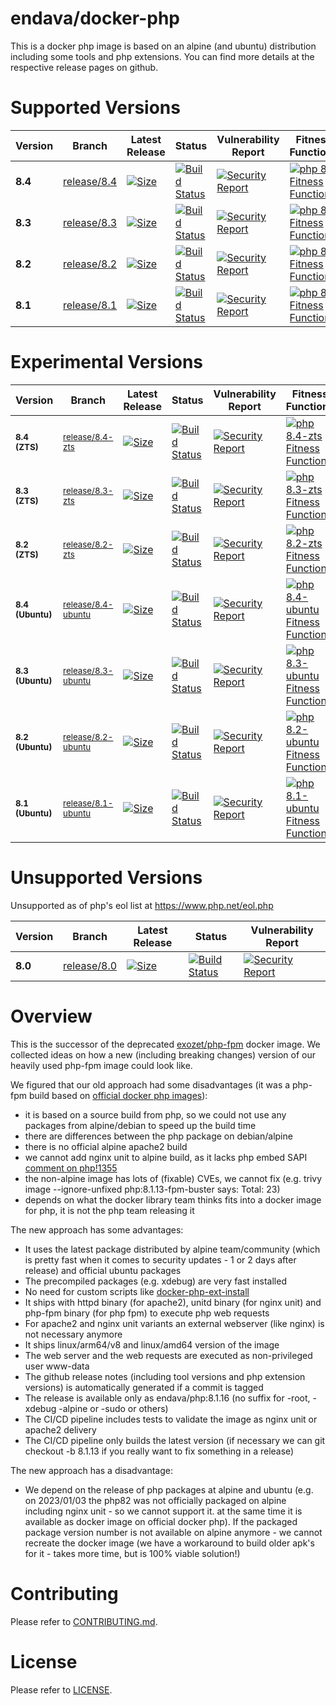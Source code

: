 # endava/docker-php

This is a docker php image is based on an alpine (and ubuntu) distribution including some tools and php extensions. You can find more details at the respective release pages on github.

# Supported Versions

| Version | Branch | Latest Release | Status | Vulnerability Report | Fitness Functions |
| --- | --- | --- | --- | --- | --- |
| **8.4** | [release/8.4](https://github.com/endava/docker-php/tree/release/8.4) | [![Size][size_84_badge]][release_84_link] | [![Build Status][github_actions_84_badge]][github_actions_84_link] | [![Security Report][security_report_84_badge]][security_report_84_link] | [![php 8.4 Fitness Functions](https://github.com/Endava/docker-php/actions/workflows/fitness-functions-release-8.4.yml/badge.svg)](https://github.com/Endava/docker-php/actions/workflows/fitness-functions-release-8.4.yml)
| **8.3** | [release/8.3](https://github.com/endava/docker-php/tree/release/8.3) | [![Size][size_83_badge]][release_83_link] | [![Build Status][github_actions_83_badge]][github_actions_83_link] | [![Security Report][security_report_83_badge]][security_report_83_link] | [![php 8.3 Fitness Functions](https://github.com/Endava/docker-php/actions/workflows/fitness-functions-release-8.3.yml/badge.svg)](https://github.com/Endava/docker-php/actions/workflows/fitness-functions-release-8.3.yml)
| **8.2** | [release/8.2](https://github.com/endava/docker-php/tree/release/8.2) | [![Size][size_82_badge]][release_82_link] | [![Build Status][github_actions_82_badge]][github_actions_82_link] | [![Security Report][security_report_82_badge]][security_report_82_link] | [![php 8.2 Fitness Functions](https://github.com/Endava/docker-php/actions/workflows/fitness-functions-release-8.2.yml/badge.svg)](https://github.com/Endava/docker-php/actions/workflows/fitness-functions-release-8.2.yml)
| **8.1** | [release/8.1](https://github.com/endava/docker-php/tree/release/8.1) | [![Size][size_81_badge]][release_81_link] | [![Build Status][github_actions_81_badge]][github_actions_81_link] | [![Security Report][security_report_81_badge]][security_report_81_link] | [![php 8.1 Fitness Functions](https://github.com/Endava/docker-php/actions/workflows/fitness-functions-release-8.1.yml/badge.svg)](https://github.com/Endava/docker-php/actions/workflows/fitness-functions-release-8.1.yml)

[github_actions_84_badge]: https://github.com/Endava/docker-php/actions/workflows/ci.yml/badge.svg?branch=release%2F8.4
[github_actions_84_link]: https://github.com/endava/docker-php/actions?query=branch%3Arelease%2F8.4
[release_84_link]: https://github.com/endava/docker-php/releases/tag/8.4.3
[security_report_84_badge]: https://github.com/endava/docker-php/releases/download/8.4.3/vulnerability-status.png
[security_report_84_link]: https://github.com/endava/docker-php/releases/download/8.4.3/vulnerability-report.html
[size_84_badge]: https://github.com/endava/docker-php/releases/download/8.4.3/size-status.png

[github_actions_83_badge]: https://github.com/Endava/docker-php/actions/workflows/ci.yml/badge.svg?branch=release%2F8.3
[github_actions_83_link]: https://github.com/endava/docker-php/actions?query=branch%3Arelease%2F8.3
[release_83_link]: https://github.com/endava/docker-php/releases/tag/8.3.16
[security_report_83_badge]: https://github.com/endava/docker-php/releases/download/8.3.16/vulnerability-status.png
[security_report_83_link]: https://github.com/endava/docker-php/releases/download/8.3.16/vulnerability-report.html
[size_83_badge]: https://github.com/endava/docker-php/releases/download/8.3.16/size-status.png

[github_actions_82_badge]: https://github.com/Endava/docker-php/actions/workflows/ci.yml/badge.svg?branch=release%2F8.2
[github_actions_82_link]: https://github.com/endava/docker-php/actions?query=branch%3Arelease%2F8.2
[release_82_link]: https://github.com/endava/docker-php/releases/tag/8.2.27
[security_report_82_badge]: https://github.com/endava/docker-php/releases/download/8.2.27/vulnerability-status.png
[security_report_82_link]: https://github.com/endava/docker-php/releases/download/8.2.27/vulnerability-report.html
[size_82_badge]: https://github.com/endava/docker-php/releases/download/8.2.27/size-status.png

[github_actions_81_badge]: https://github.com/Endava/docker-php/actions/workflows/ci.yml/badge.svg?branch=release%2F8.1
[github_actions_81_link]: https://github.com/endava/docker-php/actions?query=branch%3Arelease%2F8.1
[release_81_link]: https://github.com/endava/docker-php/releases/tag/8.1.31
[security_report_81_badge]: https://github.com/endava/docker-php/releases/download/8.1.31/vulnerability-status.png
[security_report_81_link]: https://github.com/endava/docker-php/releases/download/8.1.31/vulnerability-report.html
[size_81_badge]: https://github.com/endava/docker-php/releases/download/8.1.31/size-status.png


# Experimental Versions


| Version | Branch | Latest Release | Status | Vulnerability Report | Fitness Functions |
| --- | --- | --- | --- | --- | --- |
| <sup>**8.4 (ZTS)**</sup> | <sup>[release/8.4-zts](https://github.com/endava/docker-php/tree/release/8.4-zts)</sup> | [![Size][size_84zts_badge]][release_84zts_link] | [![Build Status][github_actions_84zts_badge]][github_actions_84zts_link] | [![Security Report][security_report_84zts_badge]][security_report_84zts_link] | [![php 8.4-zts Fitness Functions](https://github.com/Endava/docker-php/actions/workflows/fitness-functions-release-8.4-zts.yml/badge.svg)](https://github.com/Endava/docker-php/actions/workflows/fitness-functions-release-8.4-zts.yml)
| <sup>**8.3 (ZTS)**</sup> | <sup>[release/8.3-zts](https://github.com/endava/docker-php/tree/release/8.3-zts)</sup> | [![Size][size_83zts_badge]][release_83zts_link] | [![Build Status][github_actions_83zts_badge]][github_actions_83zts_link] | [![Security Report][security_report_83zts_badge]][security_report_83zts_link] | [![php 8.3-zts Fitness Functions](https://github.com/Endava/docker-php/actions/workflows/fitness-functions-release-8.3-zts.yml/badge.svg)](https://github.com/Endava/docker-php/actions/workflows/fitness-functions-release-8.3-zts.yml)
| <sup>**8.2 (ZTS)**</sup> | <sup>[release/8.2-zts](https://github.com/endava/docker-php/tree/release/8.2-zts)</sup> | [![Size][size_82zts_badge]][release_82zts_link] | [![Build Status][github_actions_82zts_badge]][github_actions_82zts_link] | [![Security Report][security_report_82zts_badge]][security_report_82zts_link] | [![php 8.2-zts Fitness Functions](https://github.com/Endava/docker-php/actions/workflows/fitness-functions-release-8.2-zts.yml/badge.svg)](https://github.com/Endava/docker-php/actions/workflows/fitness-functions-release-8.2-zts.yml)
| <sup>**8.4 (Ubuntu)**</sup> | <sup>[release/8.4-ubuntu](https://github.com/endava/docker-php/tree/release/8.4-ubuntu)</sup> | [![Size][size_84ubuntu_badge]][release_84ubuntu_link] | [![Build Status][github_actions_84ubuntu_badge]][github_actions_84ubuntu_link] | [![Security Report][security_report_84ubuntu_badge]][security_report_84ubuntu_link] | [![php 8.4-ubuntu Fitness Functions](https://github.com/Endava/docker-php/actions/workflows/fitness-functions-release-8.4-ubuntu.yml/badge.svg)](https://github.com/Endava/docker-php/actions/workflows/fitness-functions-release-8.4-ubuntu.yml)
| <sup>**8.3 (Ubuntu)**</sup> | <sup>[release/8.3-ubuntu](https://github.com/endava/docker-php/tree/release/8.3-ubuntu)</sup> | [![Size][size_83ubuntu_badge]][release_83ubuntu_link] | [![Build Status][github_actions_83ubuntu_badge]][github_actions_83ubuntu_link] | [![Security Report][security_report_83ubuntu_badge]][security_report_83ubuntu_link] | [![php 8.3-ubuntu Fitness Functions](https://github.com/Endava/docker-php/actions/workflows/fitness-functions-release-8.3-ubuntu.yml/badge.svg)](https://github.com/Endava/docker-php/actions/workflows/fitness-functions-release-8.3-ubuntu.yml)
| <sup>**8.2 (Ubuntu)**</sup> | <sup>[release/8.2-ubuntu](https://github.com/endava/docker-php/tree/release/8.2-ubuntu)</sup> | [![Size][size_82ubuntu_badge]][release_82ubuntu_link] | [![Build Status][github_actions_82ubuntu_badge]][github_actions_82ubuntu_link] | [![Security Report][security_report_82ubuntu_badge]][security_report_82ubuntu_link] | [![php 8.2-ubuntu Fitness Functions](https://github.com/Endava/docker-php/actions/workflows/fitness-functions-release-8.2-ubuntu.yml/badge.svg)](https://github.com/Endava/docker-php/actions/workflows/fitness-functions-release-8.2-ubuntu.yml)
| <sup>**8.1 (Ubuntu)**</sup> | <sup>[release/8.1-ubuntu](https://github.com/endava/docker-php/tree/release/8.1-ubuntu)</sup> | [![Size][size_81ubuntu_badge]][release_81ubuntu_link] | [![Build Status][github_actions_81ubuntu_badge]][github_actions_81ubuntu_link] | [![Security Report][security_report_81ubuntu_badge]][security_report_81ubuntu_link] | [![php 8.1-ubuntu Fitness Functions](https://github.com/Endava/docker-php/actions/workflows/fitness-functions-release-8.1-ubuntu.yml/badge.svg)](https://github.com/Endava/docker-php/actions/workflows/fitness-functions-release-8.1-ubuntu.yml)

[github_actions_81ubuntu_badge]: https://github.com/endava/docker-php/actions/workflows/ci.yml/badge.svg?branch=release/8.1-ubuntu
[github_actions_81ubuntu_link]: https://github.com/endava/docker-php/actions?query=branch%3Arelease%2F8.1-ubuntu
[release_81ubuntu_link]: https://github.com/endava/docker-php/releases/tag/8.1.31-ubuntu
[security_report_81ubuntu_badge]: https://github.com/endava/docker-php/releases/download/8.1.31-ubuntu/vulnerability-status.png
[security_report_81ubuntu_link]: https://github.com/endava/docker-php/releases/download/8.1.31-ubuntu/vulnerability-report.html
[size_81ubuntu_badge]: https://github.com/endava/docker-php/releases/download/8.1.31-ubuntu/size-status.png

[github_actions_82ubuntu_badge]: https://github.com/endava/docker-php/actions/workflows/ci.yml/badge.svg?branch=release/8.2-ubuntu
[github_actions_82ubuntu_link]: https://github.com/endava/docker-php/actions?query=branch%3Arelease%2F8.2-ubuntu
[release_82ubuntu_link]: https://github.com/endava/docker-php/releases/tag/8.2.27-ubuntu
[security_report_82ubuntu_badge]: https://github.com/endava/docker-php/releases/download/8.2.27-ubuntu/vulnerability-status.png
[security_report_82ubuntu_link]: https://github.com/endava/docker-php/releases/download/8.2.27-ubuntu/vulnerability-report.html
[size_82ubuntu_badge]: https://github.com/endava/docker-php/releases/download/8.2.27-ubuntu/size-status.png

[github_actions_83ubuntu_badge]: https://github.com/endava/docker-php/actions/workflows/ci.yml/badge.svg?branch=release/8.3-ubuntu
[github_actions_83ubuntu_link]: https://github.com/endava/docker-php/actions?query=branch%3Arelease%2F8.3-ubuntu
[release_83ubuntu_link]: https://github.com/endava/docker-php/releases/tag/8.3.16-ubuntu
[security_report_83ubuntu_badge]: https://github.com/endava/docker-php/releases/download/8.3.16-ubuntu/vulnerability-status.png
[security_report_83ubuntu_link]: https://github.com/endava/docker-php/releases/download/8.3.16-ubuntu/vulnerability-report.html
[size_83ubuntu_badge]: https://github.com/endava/docker-php/releases/download/8.3.16-ubuntu/size-status.png

[github_actions_84ubuntu_badge]: https://github.com/endava/docker-php/actions/workflows/ci.yml/badge.svg?branch=release/8.4-ubuntu
[github_actions_84ubuntu_link]: https://github.com/endava/docker-php/actions?query=branch%3Arelease%2F8.4-ubuntu
[release_84ubuntu_link]: https://github.com/endava/docker-php/releases/tag/8.4.3-ubuntu
[security_report_84ubuntu_badge]: https://github.com/endava/docker-php/releases/download/8.4.3-ubuntu/vulnerability-status.png
[security_report_84ubuntu_link]: https://github.com/endava/docker-php/releases/download/8.4.3-ubuntu/vulnerability-report.html
[size_84ubuntu_badge]: https://github.com/endava/docker-php/releases/download/8.4.3-ubuntu/size-status.png

[github_actions_82zts_badge]: https://github.com/endava/docker-php/actions/workflows/ci.yml/badge.svg?branch=release/8.2-zts
[github_actions_82zts_link]: https://github.com/endava/docker-php/actions?query=branch%3Arelease%2F8.2-zts
[release_82zts_link]: https://github.com/endava/docker-php/releases/tag/8.2.16-zts
[security_report_82zts_badge]: https://github.com/endava/docker-php/releases/download/8.2.16-zts/vulnerability-status.png
[security_report_82zts_link]: https://github.com/endava/docker-php/releases/download/8.2.16-zts/vulnerability-report.html
[size_82zts_badge]: https://github.com/endava/docker-php/releases/download/8.2.16-zts/size-status.png

[github_actions_83zts_badge]: https://github.com/endava/docker-php/actions/workflows/ci.yml/badge.svg?branch=release/8.3-zts
[github_actions_83zts_link]: https://github.com/endava/docker-php/actions?query=branch%3Arelease%2F8.3-zts
[release_83zts_link]: https://github.com/endava/docker-php/releases/tag/8.3.3-zts
[security_report_83zts_badge]: https://github.com/endava/docker-php/releases/download/8.3.3-zts/vulnerability-status.png
[security_report_83zts_link]: https://github.com/endava/docker-php/releases/download/8.3.3-zts/vulnerability-report.html
[size_83zts_badge]: https://github.com/endava/docker-php/releases/download/8.3.3-zts/size-status.png

[github_actions_84zts_badge]: https://github.com/endava/docker-php/actions/workflows/ci.yml/badge.svg?branch=release/8.4-zts
[github_actions_84zts_link]: https://github.com/endava/docker-php/actions?query=branch%3Arelease%2F8.4-zts
[release_84zts_link]: https://github.com/endava/docker-php/releases/tag/8.4.3-zts
[security_report_84zts_badge]: https://github.com/endava/docker-php/releases/download/8.4.3-zts/vulnerability-status.png
[security_report_84zts_link]: https://github.com/endava/docker-php/releases/download/8.4.3-zts/vulnerability-report.html
[size_84zts_badge]: https://github.com/endava/docker-php/releases/download/8.4.3-zts/size-status.png

# Unsupported Versions

Unsupported as of php's eol list at https://www.php.net/eol.php

| Version | Branch | Latest Release | Status | Vulnerability Report |
| --- | --- | --- | --- | --- |
| **8.0** | [release/8.0](https://github.com/endava/docker-php/tree/release/8.0) | [![Size][size_80_badge]](https://github.com/endava/docker-php/releases/tag/8.0.30) | [![Build Status][github_actions_80_badge]][github_actions_80_link] | [![Security Report][security_report_80_badge]][security_report_80_link]

[github_actions_80_badge]: https://github.com/Endava/docker-php/actions/workflows/ci.yml/badge.svg?branch=release%2F8.0
[github_actions_80_link]: https://github.com/endava/docker-php/actions?query=branch%3Arelease%2F8.0
[security_report_80_badge]: https://github.com/endava/docker-php/releases/download/8.0.30/vulnerability-status.png
[security_report_80_link]: https://github.com/endava/docker-php/releases/download/8.0.30/vulnerability-report.html
[size_80_badge]: https://github.com/endava/docker-php/releases/download/8.0.30/size-status.png

# Overview

This is the successor of the deprecated [exozet/php-fpm](https://hub.docker.com/r/exozet/php-fpm/) docker image. We collected ideas on how a new (including breaking changes) version of our heavily used php-fpm image could look like.

We figured that our old approach had some disadvantages (it was a php-fpm build based on [official docker php images](https://hub.docker.com/_/php)):

* it is based on a source build from php, so we could not use any packages from alpine/debian to speed up the build time
* there are differences between the php package on debian/alpine 
* there is no official alpine apache2 build
* we cannot add nginx unit to alpine build, as it lacks php embed SAPI [comment on php!1355](https://github.com/docker-library/php/pull/1355#issuecomment-1352087633)
* the non-alpine image has lots of (fixable) CVEs, we cannot fix (e.g. trivy image --ignore-unfixed php:8.1.13-fpm-buster says: Total: 23)
* depends on what the docker library team thinks fits into a docker image for php, it is not the php team releasing it

The new approach has some advantages:

* It uses the latest package distributed by alpine team/community (which is pretty fast when it comes to security updates - 1 or 2 days after release) and official ubuntu packages
* The precompiled packages (e.g. xdebug) are very fast installed
* No need for custom scripts like [docker-php-ext-install](https://github.com/docker-library/php/blob/master/docker-php-ext-install)
* It ships with httpd binary (for apache2), unitd binary (for nginx unit) and php-fpm binary (for php fpm) to execute php web requests
* For apache2 and nginx unit variants an external webserver (like nginx) is not necessary anymore 
* It ships linux/arm64/v8 and linux/amd64 version of the image
* The web server and the web requests are executed as non-privileged user www-data
* The github release notes (including tool versions and php extension versions) is automatically generated if a commit is tagged
* The release is available only as endava/php:8.1.16 (no suffix for -root, -xdebug -alpine or -sudo or others)
* The CI/CD pipeline includes tests to validate the image as nginx unit or apache2 delivery
* The CI/CD pipeline only builds the latest version (if necessary we can git checkout -b 8.1.13 if you really want to fix something in a release)

The new approach has a disadvantage:

* We depend on the release of php packages at alpine and ubuntu (e.g. on 2023/01/03 the php82 was not officially packaged on alpine including nginx unit - so we cannot support it. at the same time it is available as docker image on official docker php). If the packaged package version number is not available on alpine anymore - we cannot recreate the docker image (we have a workaround to build older apk's for it - takes more time, but is 100% viable solution!)



# Contributing
Please refer to [CONTRIBUTING.md](CONTRIBUTING.md). 

# License
Please refer to [LICENSE](LICENSE). 

